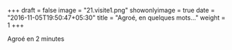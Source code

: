 +++
draft = false
image = "21.visite1.png"
showonlyimage = true
date = "2016-11-05T19:50:47+05:30"
title = "Agroé, en quelques mots..."
weight = 1
+++

<!--more-->

Agroé en 2 minutes

